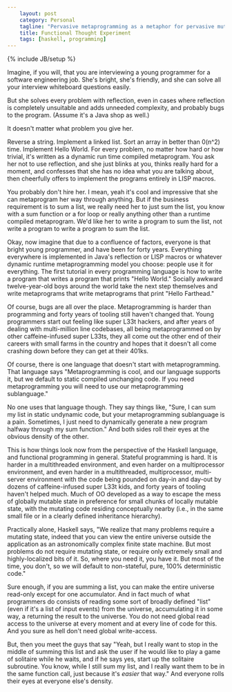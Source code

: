 ```yaml
---
    layout: post
    category: Personal 
    tagline: "Pervasive metaprogramming as a metaphor for pervasive mutable state"
    title: Functional Thought Experiment 
    tags: [haskell, programming]
---
```

{% include JB/setup %}

Imagine, if you will, that you are interviewing a young programmer for a software engineering job. She's bright, she's friendly, and she can solve all your interview whiteboard questions easily. 

But she solves every problem with reflection, even in cases where reflection is completely unsuitable and adds unneeded complexity, and probably bugs to the program. (Assume it's a Java shop as well.)

It doesn't matter what problem you give her.

<!-- more -->

Reverse a string. Implement a linked list. Sort an array in better than 0(n^2) time. Implement Hello World. For every problem, no matter how hard or how trivial, it's written as a dynamic run time compiled metaprogram. You ask her not to use reflection, and she just blinks at you, thinks really hard for a moment, and confesses that she has no idea what you are talking about, then cheerfully offers to implement the programs entirely in LISP macros. 

You probably don't hire her. I mean, yeah it's cool and impressive that she can metaprogram her way through anything. But if the business requirement is to sum a list, we really need her to just sum the list, you know with a sum function or a for loop or really anything other than a runtime compiled metaprogram. We'd like her to write a program to sum the list, not write a program to write a program to sum the list.

Okay, now imagine that due to a confluence of factors, everyone is that bright young programmer, and have been for forty years. Everything everywhere is implemented in Java's reflection or LISP macros or whatever dynamic runtime metaprogramming model you choose: people use it for everything. The first tutorial in every programming language is how to write a program that writes a program that prints "Hello World." Socially awkward twelve-year-old boys around the world take the next step themselves and write metaprograms that write metaprograms that print "Hello Farthead." 

Of course, bugs are all over the place. Metaprogramming is harder than programming and forty years of tooling still haven't changed that. Young programmers start out feeling like super L33t hackers, and after years of dealing with multi-million line codebases, all being metaprogrammed on by other caffeine-infused super L33ts, they all come out the other end of their careers with small farms in the country and hopes that it doesn't all come crashing down before they can get at their 401ks.

Of course, there is one language that doesn't start with metaprogramming. That language says "Metaprogramming is cool, and our language supports it, but we default to static compiled unchanging code. If you need metaprogramming you will need to use our metaprogramming sublanguage."

No one uses that language though. They say things like, "Sure, I can sum my list in static undynamic code, but your metaprogramming sublanguage is a pain. Sometimes, I just need to dynamically generate a new program halfway through my sum function." And both sides roll their eyes at the obvious density of the other. 

This is how things look now from the perspective of the Haskell language, and functional programming in general. Stateful programming is hard. It is harder in a multithreaded environment, and even harder on a multiprocessor environment, and even harder in a multithreaded, multiprocessor, multi-server environment with the code being pounded on day-in and day-out by dozens of caffeine-infused super L33t kids, and forty years of tooling haven't helped much. Much of OO developed as a way to escape the mess of globally mutable state in preference for small chunks of locally mutable state, with the mutating code residing conceptually nearby (i.e., in the same small file or in a clearly defined inheritance hierarchy).

Practically alone, Haskell says, "We realize that many problems require a mutating state, indeed that you can view the entire universe outside the application as an astronomically complex finite state machine. But most problems do not require mutating state, or require only extremely small and highly-localized bits of it. So, where you need it, you have it. But most of the time, you don't, so we will default to non-stateful, pure, 100% deterministic code."

Sure enough, if you are summing a list, you can make the entire universe read-only except for one accumulator. And in fact much of what programmers do consists of reading some sort of broadly defined "list" (even if it's a list of input events) from the universe, accumulating it in some way, a returning the result to the universe. You do not need global read access to the universe at every moment and at every line of code for this. And you sure as hell don't need global write-access. 

But, then you meet the guys that say "Yeah, but I really want to stop in the middle of summing this list and ask the user if he would like to play a game of solitaire while he waits, and if he says yes, start up the solitaire subroutine. You know, while I still sum my list, and I really want them to be in the same function call, just because it's *easier* that way." And everyone rolls their eyes at everyone else's density.



